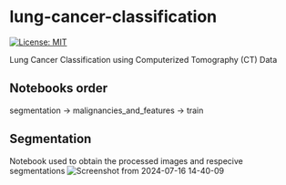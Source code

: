 # lung-cancer-classification
[![License: MIT](https://img.shields.io/badge/License-MIT-yellow.svg)](https://opensource.org/licenses/MIT) 


Lung Cancer Classification using Computerized Tomography (CT) Data

## Notebooks order
segmentation -> malignancies_and_features -> train

## Segmentation
Notebook used to obtain the processed images and respecive segmentations
![Screenshot from 2024-07-16 14-40-09](https://github.com/user-attachments/assets/b46be6f9-09c0-4674-82c5-8c2526894dc7)

